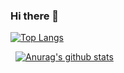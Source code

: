 ### Hi there 👋

<!--
**zeze1004/zeze1004** is a ✨ _special_ ✨ repository because its `README.md` (this file) appears on your GitHub profile.

Here are some ideas to get you started:

- 🔭 I’m currently working on ...
- 🌱 I’m currently learning ...
- 👯 I’m looking to collaborate on ...
- 🤔 I’m looking for help with ...
- 💬 Ask me about ...
- 📫 How to reach me: ...
- 😄 Pronouns: ...
- ⚡ Fun fact: ...
-->

[![Top Langs](https://github-readme-stats.vercel.app/api/top-langs/?username=gunhoflash&hide=Jupyter%20Notebook&langs_count=9&layout=compact)](https://github.com/anuraghazra/github-readme-stats)
 <div style="margin: 0 .5rem;">	

[![Anurag's github stats](https://github-readme-stats.vercel.app/api?username=gunhoflash)](https://github.com/anuraghazra/github-readme-stats)
